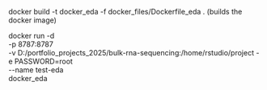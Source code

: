 
docker build -t docker_eda -f docker_files/Dockerfile_eda . (builds the docker image)

docker run -d \
  -p 8787:8787 \
  -v D:/portfolio_projects_2025/bulk-rna-sequencing:/home/rstudio/project
  -e PASSWORD=root \
  --name test-eda \
  docker_eda
